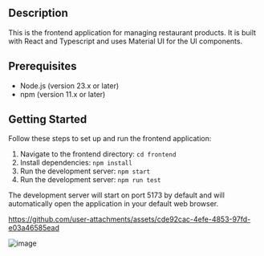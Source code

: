 ## Description

This is the frontend application for managing restaurant products. It is built with React and Typescript and uses Material UI for the UI components.

## Prerequisites

* Node.js (version 23.x or later)
* npm (version 11.x or later)

## Getting Started

Follow these steps to set up and run the frontend application:

1. Navigate to the frontend directory: `cd frontend`
2. Install dependencies: `npm install`
3. Run the development server: `npm start`
4. Run the development server: `npm run test`

The development server will start on port 5173 by default and will automatically open the application in your default web browser.

https://github.com/user-attachments/assets/cde92cac-4efe-4853-97fd-e03a46585ead

![image](https://github.com/user-attachments/assets/c843e07e-1e05-4b54-9fbf-6a5e9c9c719d)
